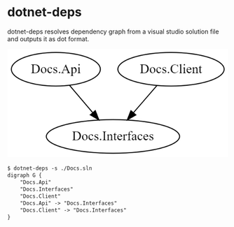 # dotnet-deps

dotnet-deps resolves dependency graph from a visual studio solution file and outputs it as dot format.

![deps](./docs/deps.png "dependency graph")
```
$ dotnet-deps -s ./Docs.sln
digraph G {                                                                                                 
    "Docs.Api"
    "Docs.Interfaces"
    "Docs.Client"
    "Docs.Api" -> "Docs.Interfaces"
    "Docs.Client" -> "Docs.Interfaces"
}
```